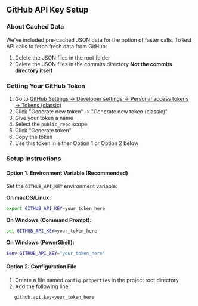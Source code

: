 ## GitHub API Key Setup

### About Cached Data
We've included pre-cached JSON data for the option of faster calls. To test API calls to fetch fresh data from GitHub:
1. Delete the JSON files in the root folder
2. Delete the JSON files in the commits directory **Not the commits directory itself**

### Getting Your GitHub Token
1. Go to [GitHub Settings → Developer settings → Personal access tokens → Tokens (classic)](https://github.com/settings/tokens)
2. Click "Generate new token" → "Generate new token (classic)"
3. Give your token a name
4. Select the `public_repo` scope
5. Click "Generate token"
6. Copy the token
7. Use this token in either Option 1 or Option 2 below

### Setup Instructions
#### Option 1: Environment Variable (Recommended)
Set the `GITHUB_API_KEY` environment variable:

**On macOS/Linux:**
```bash
export GITHUB_API_KEY=your_token_here
```

**On Windows (Command Prompt):**
```cmd
set GITHUB_API_KEY=your_token_here
```

**On Windows (PowerShell):**
```powershell
$env:GITHUB_API_KEY="your_token_here"
```

#### Option 2: Configuration File
1. Create a file named `config.properties` in the project root directory
2. Add the following line:
```properties
   github.api.key=your_token_here
```
